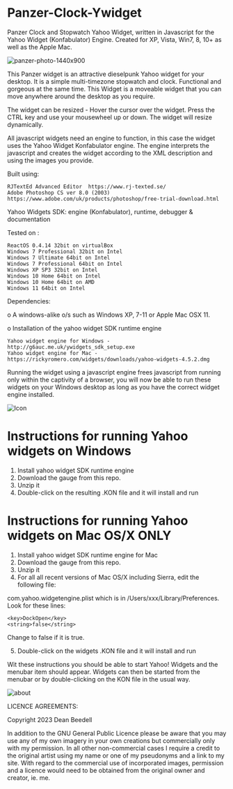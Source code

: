 # Panzer-Clock-Ywidget

Panzer Clock and Stopwatch Yahoo Widget, written in Javascript for the Yahoo 
Widget (Konfabulator) Engine. Created for XP, Vista, Win7, 8, 10+ as well as the 
Apple Mac.

![panzer-photo-1440x900](https://github.com/yereverluvinunclebert/Panzer-Clock-Ywidget/assets/2788342/10d9f9bf-d054-43d6-a8e1-3b4bc07ad804)

This Panzer widget is an attractive dieselpunk Yahoo widget for your desktop. 
It is a simple multi-timezone stopwatch and clock. Functional and gorgeous at 
the same time. This Widget is a moveable widget that you can move anywhere 
around the desktop as you require.

The widget can be resized - Hover the cursor over the widget. Press the CTRL key 
and use your mousewheel up or down. The widget will resize dynamically.

All javascript widgets need an engine to function, in this case the widget uses 
the Yahoo Widget Konfabulator engine. The engine interprets the javascript and 
creates the widget according to the XML description and using the images you 
provide. 

Built using: 

	RJTextEd Advanced Editor  https://www.rj-texted.se/  
	Adobe Photoshop CS ver 8.0 (2003)  https://www.adobe.com/uk/products/photoshop/free-trial-download.html
  Yahoo Widgets SDK: engine (Konfabulator), runtime, debugger & documentation

Tested on :

	ReactOS 0.4.14 32bit on virtualBox    
	Windows 7 Professional 32bit on Intel    
	Windows 7 Ultimate 64bit on Intel    
	Windows 7 Professional 64bit on Intel    
	Windows XP SP3 32bit on Intel    
	Windows 10 Home 64bit on Intel    
	Windows 10 Home 64bit on AMD    
	Windows 11 64bit on Intel  
	
Dependencies:

o A windows-alike o/s such as Windows XP, 7-11 or Apple Mac OSX 11.    	

o Installation of the yahoo widget SDK runtime engine  

	Yahoo widget engine for Windows - http://g6auc.me.uk/ywidgets_sdk_setup.exe  
	Yahoo widget engine for Mac - https://rickyromero.com/widgets/downloads/yahoo-widgets-4.5.2.dmg

Running the widget using a javascript engine frees javascript from running only 
within the captivity of a browser, you will now be able to run these widgets on 
your Windows desktop as long as you have the correct widget engine installed.

 ![Icon](https://github.com/yereverluvinunclebert/Panzer-Clock-Ywidget/assets/2788342/332a7b59-abd6-4eac-857d-51dfe2d80af9)
 
Instructions for running Yahoo widgets on Windows
=================================================

1. Install yahoo widget SDK runtime engine
2. Download the gauge from this repo.
3. Unzip it
4. Double-click on the resulting .KON file and it will install and run

Instructions for running Yahoo widgets on Mac OS/X ONLY
========================================================

1. Install yahoo widget SDK runtime engine for Mac
2. Download the gauge from this repo.
3. Unzip it
4. For all all recent versions of Mac OS/X including Sierra, edit the following 
file:

com.yahoo.widgetengine.plist which is in /Users/xxx/Library/Preferences. Look 
for these lines: 
   
	<key>DockOpen</key>  
	<string>false</string>  

Change to false if it is true.

5. Double-click on the widgets .KON file and it will install and run

Wit these instructions you should be able to start Yahoo! Widgets and the 
menubar item should appear. Widgets can then be started from the menubar or by 
double-clicking on the KON file in the usual way.

![about](https://github.com/yereverluvinunclebert/Panzer-Clock-Ywidget/assets/2788342/c80115c5-1a87-4e65-bf7d-caed05a16534)

LICENCE AGREEMENTS:

Copyright 2023 Dean Beedell

In addition to the GNU General Public Licence please be aware that you may use
any of my own imagery in your own creations but commercially only with my
permission. In all other non-commercial cases I require a credit to the
original artist using my name or one of my pseudonyms and a link to my site.
With regard to the commercial use of incorporated images, permission and a
licence would need to be obtained from the original owner and creator, ie. me.
